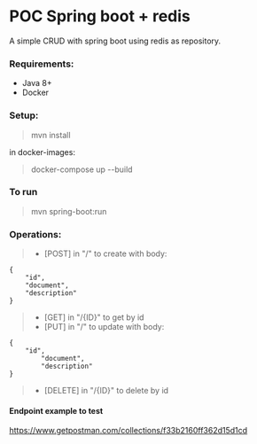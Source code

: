 # POC Spring boot + redis
A simple CRUD with spring boot using redis as repository.

### Requirements:
- Java 8+
- Docker

### Setup:

> mvn install

in docker-images:
> docker-compose up --build 

### To run

> mvn spring-boot:run

### Operations:
> - [POST] in "/" to create with body: 
~~~~
{
	"id",
	"document",
	"description"
}
~~~~
> - [GET] in "/{ID}" to get by id
> - [PUT] in "/" to update with body:
~~~~
{
	"id",
    	"document",
    	"description"
}
~~~~
> - [DELETE] in "/{ID}" to delete by id

#### Endpoint example to test
https://www.getpostman.com/collections/f33b2160ff362d15d1cd